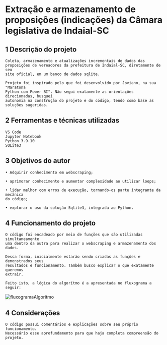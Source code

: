 # Extração e armazenamento de proposições (indicações) da Câmara legislativa de Indaial-SC


## 1 Descrição do projeto

	Coleta, armazenamento e atualizações incrementais de dados das
	proposições de vereadores da prefeitura de Indaial-SC, diretamente de seu
	site oficial, em um banco de dados sqlite.

	Projeto foi inspirado pelo que foi desenvolvido por Joviano, na sua "Maratona
	Python com Power BI". Não segui exatamente as orientações direcionadas, busquei
	autonomia na construção do projeto e do código, tendo como base as soluções sugeridas.

## 2 Ferramentas e técnicas utilizadas
	
	VS Code
	Jupyter Notebook
	Python 3.9.10
	SQLite3

## 3 Objetivos do autor

	• Adquirir conhecimento em webscraping;

	• aprimorar conhecimento e aumentar complexidade ao utilizar loops;

	• lidar melhor com erros de execução, tornando-os parte integrante da mecânica
	do código;

	• explorar o uso da solução Sqlite3, integrada ao Python.

## 4 Funcionamento do projeto

	O código foi encadeado por meio de funções que são utilizadas simultaneamente
	uma dentro da outra para realizar o webscraping e armazenamento dos dados.

	Dessa forma, inicialmente estarão sendo criadas as funções e demonstrados seus
	resultados e funcionamento. Também busco explicar o que exatamente queremos
	extrair.

	Feito isto, a lógica do algorítmo é a apresentada no fluxograma a seguir:
    
![fluxogramaAlgoritmo](https://user-images.githubusercontent.com/126031404/236647522-81ca5211-2c4a-4f46-abfa-20b6c3bd4fc6.png)

## 4 Considerações

	O código possui comentários e explicações sobre seu próprio funcionamento.
	Necessário esse aprofundamento para que haja completa compreensão do projeto.
